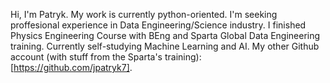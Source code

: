 Hi, I'm Patryk. My work is currently python-oriented. I'm seeking proffesional experience in Data Engineering/Science industry. I finished Physics Engineering Course with BEng and Sparta Global Data Engineering training. Currently self-studying Machine Learning and AI. My other Github account (with stuff from the Sparta's training): [https://github.com/jpatryk7].
